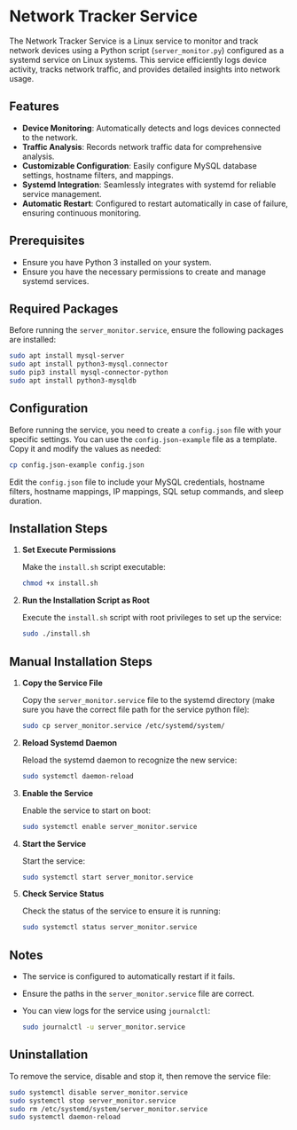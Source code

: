 # Network Tracker Service

The Network Tracker Service is a Linux service to monitor and track network devices using a Python script (`server_monitor.py`) configured as a systemd service on Linux systems. This service efficiently logs device activity, tracks network traffic, and provides detailed insights into network usage.

## Features

- **Device Monitoring**: Automatically detects and logs devices connected to the network.
- **Traffic Analysis**: Records network traffic data for comprehensive analysis.
- **Customizable Configuration**: Easily configure MySQL database settings, hostname filters, and mappings.
- **Systemd Integration**: Seamlessly integrates with systemd for reliable service management.
- **Automatic Restart**: Configured to restart automatically in case of failure, ensuring continuous monitoring.

## Prerequisites

- Ensure you have Python 3 installed on your system.
- Ensure you have the necessary permissions to create and manage systemd services.

## Required Packages

Before running the `server_monitor.service`, ensure the following packages are installed:

```bash
sudo apt install mysql-server
sudo apt install python3-mysql.connector
sudo pip3 install mysql-connector-python
sudo apt install python3-mysqldb
``` 

## Configuration

Before running the service, you need to create a `config.json` file with your specific settings. You can use the `config.json-example` file as a template. Copy it and modify the values as needed:

```bash
cp config.json-example config.json
```

Edit the `config.json` file to include your MySQL credentials, hostname filters, hostname mappings, IP mappings, SQL setup commands, and sleep duration.

## Installation Steps

1. **Set Execute Permissions**

   Make the `install.sh` script executable:

   ```bash
   chmod +x install.sh
   ```

2. **Run the Installation Script as Root**

   Execute the `install.sh` script with root privileges to set up the service:

   ```bash
   sudo ./install.sh
   ```

## Manual Installation Steps

1. **Copy the Service File**

   Copy the `server_monitor.service` file to the systemd directory (make sure you have the correct file path for the service python file):

   ```bash
   sudo cp server_monitor.service /etc/systemd/system/
   ```

2. **Reload Systemd Daemon**

   Reload the systemd daemon to recognize the new service:

   ```bash
   sudo systemctl daemon-reload
   ```

3. **Enable the Service**

   Enable the service to start on boot:

   ```bash
   sudo systemctl enable server_monitor.service
   ```

4. **Start the Service**

   Start the service:

   ```bash
   sudo systemctl start server_monitor.service
   ```

5. **Check Service Status**

   Check the status of the service to ensure it is running:

   ```bash
   sudo systemctl status server_monitor.service
   ```

## Notes

- The service is configured to automatically restart if it fails.
- Ensure the paths in the `server_monitor.service` file are correct.
- You can view logs for the service using `journalctl`:

  ```bash
  sudo journalctl -u server_monitor.service
  ```

## Uninstallation

To remove the service, disable and stop it, then remove the service file:

```bash
sudo systemctl disable server_monitor.service
sudo systemctl stop server_monitor.service
sudo rm /etc/systemd/system/server_monitor.service
sudo systemctl daemon-reload
```